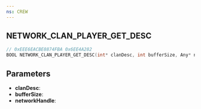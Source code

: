 ```yaml
---
ns: CREW
---
```

## NETWORK_CLAN_PLAYER_GET_DESC

```c
// 0xEEE6EACBE8874FBA 0x6EE4A282
BOOL NETWORK_CLAN_PLAYER_GET_DESC(int* clanDesc, int bufferSize, Any* networkHandle);
```

## Parameters
* **clanDesc**:
* **bufferSize**:
* **networkHandle**:

